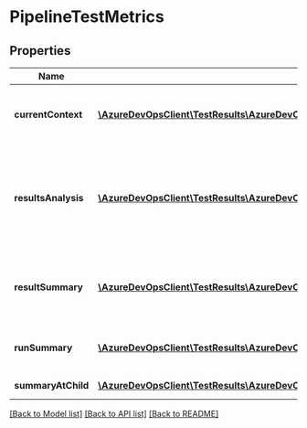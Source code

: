# PipelineTestMetrics

## Properties
Name | Type | Description | Notes
------------ | ------------- | ------------- | -------------
**currentContext** | [**\AzureDevOpsClient\TestResults\AzureDevOpsClient\TestResults\Model\PipelineReference**](PipelineReference.md) | Reference of Pipeline instance for which test summary is calculated. | [optional] 
**resultsAnalysis** | [**\AzureDevOpsClient\TestResults\AzureDevOpsClient\TestResults\Model\ResultsAnalysis**](ResultsAnalysis.md) | This is the return value for metric ResultsAnalysis Results insights which include failure analysis, increase/decrease in results count analysis. | [optional] 
**resultSummary** | [**\AzureDevOpsClient\TestResults\AzureDevOpsClient\TestResults\Model\ResultSummary**](ResultSummary.md) | This is the return value for metric ResultSummary Results summary based on results outcome. | [optional] 
**runSummary** | [**\AzureDevOpsClient\TestResults\AzureDevOpsClient\TestResults\Model\RunSummary**](RunSummary.md) | This is the return value for metric RunSummary Run summary. | [optional] 
**summaryAtChild** | [**\AzureDevOpsClient\TestResults\AzureDevOpsClient\TestResults\Model\PipelineTestMetrics[]**](PipelineTestMetrics.md) | Summary at child node. | [optional] 

[[Back to Model list]](../README.md#documentation-for-models) [[Back to API list]](../README.md#documentation-for-api-endpoints) [[Back to README]](../README.md)


